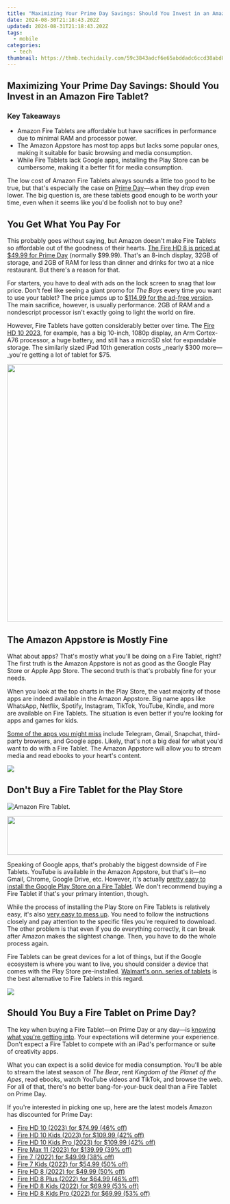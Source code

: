 ```yaml
---
title: "Maximizing Your Prime Day Savings: Should You Invest in an Amazon Fire Tablet?"
date: 2024-08-30T21:18:43.202Z
updated: 2024-08-31T21:18:43.202Z
tags:
  - mobile
categories:
  - tech
thumbnail: https://thmb.techidaily.com/59c3843adcf6e65abddadc6ccd38abd83d01c075541dbef1c38bbe62a795e13b.jpg
---
```


## Maximizing Your Prime Day Savings: Should You Invest in an Amazon Fire Tablet?

### Key Takeaways

* Amazon Fire Tablets are affordable but have sacrifices in performance due to minimal RAM and processor power.
* The Amazon Appstore has most top apps but lacks some popular ones, making it suitable for basic browsing and media consumption.
* While Fire Tablets lack Google apps, installing the Play Store can be cumbersome, making it a better fit for media consumption.

 The low cost of Amazon Fire Tablets always sounds a little too good to be true, but that's especially the case on [Prime Day](https://unlock-android.techidaily.com/in-2024-still-using-pattern-locks-with-xiaomi-redmi-12-5g-tips-tricks-and-helpful-advice-by-drfone-android/)—when they drop even lower. The big question is, are these tablets good enough to be worth your time, even when it seems like you'd be foolish not to buy one?

##  You Get What You Pay For

 This probably goes without saying, but Amazon doesn't make Fire Tablets so affordable out of the goodness of their hearts. [The Fire HD 8 is priced at $49.99 for Prime Day](https://www.amazon.com/Amazon-Official-Site-Fire-HD-8-Tablet-8-inch-Display-2022-release/dp/B099Z8HLHT?tag=htgprimedaysite-20) (normally $99.99). That's an 8-inch display, 32GB of storage, and 2GB of RAM for less than dinner and drinks for two at a nice restaurant. But there's a reason for that.

 For starters, you have to deal with ads on the lock screen to snag that low price. Don't feel like seeing a giant promo for _The Boys_ every time you want to use your tablet? The price jumps up to [$114.99 for the ad-free version](https://www.amazon.com/Amazon-Official-Site-Fire-HD-8-Tablet-8-inch-Display-2022-release/dp/B0B82Y9XVP?tag=htgprimedaysite-20). The main sacrifice, however, is usually performance. 2GB of RAM and a nondescript processor isn't exactly going to light the world on fire.

 However, Fire Tablets have gotten considerably better over time. The [Fire HD 10 2023](https://amazon.com/dp/B0BHZT5S12?tag=htgprimedaysite-20), for example, has a big 10-inch, 1080p display, an Arm Cortex-A76 processor, a huge battery, and still has a microSD slot for expandable storage. The similarly sized iPad 10th generation costs _nearly $300 more—_you're getting a lot of tablet for $75.

<!-- affiliate ads begin -->
<a href="https://appsumo.8odi.net/c/5597632/2082529/7443" target="_top" id="2082529"><img src="//a.impactradius-go.com/display-ad/7443-2082529" border="0" alt="" width="1200" height="600"/></a><img height="0" width="0" src="https://appsumo.8odi.net/i/5597632/2082529/7443" style="position:absolute;visibility:hidden;" border="0" />
<!-- affiliate ads end -->
##  The Amazon Appstore is Mostly Fine

 What about apps? That's mostly what you'll be doing on a Fire Tablet, right? The first truth is the Amazon Appstore is not as good as the Google Play Store or Apple App Store. The second truth is that's probably fine for your needs.

 When you look at the top charts in the Play Store, the vast majority of those apps are indeed available in the Amazon Appstore. Big name apps like WhatsApp, Netflix, Spotify, Instagram, TikTok, YouTube, Kindle, and more are available on Fire Tablets. The situation is even better if you're looking for apps and games for kids.

[Some of the apps you might miss](https://tiktok-video-recordings.techidaily.com/in-2024-break-into-the-heart-of-a-tiktok-live-session/) include Telegram, Gmail, Snapchat, third-party browsers, and Google apps. Likely, that's not a big deal for what you'd want to do with a Fire Tablet. The Amazon Appstore will allow you to stream media and read ebooks to your heart's content.

<!-- affiliate ads begin -->
<a href="https://secure.2checkout.com/order/checkout.php?PRODS=4615471&QTY=1&AFFILIATE=108875&CART=1"><img src="https://images.wondershare.com/affiliate-image/affiliate_banners_en/max_782x90.png" border="0"></a>
<!-- affiliate ads end -->
##  Don't Buy a Fire Tablet for the Play Store

![Amazon Fire Tablet.](https://static1.howtogeekimages.com/wordpress/wp-content/uploads/2021/06/Fire-Tablet-play-store-1.png) 

<!-- affiliate ads begin -->
<a href="https://laganoo.pxf.io/c/5597632/1657399/16446" target="_top" id="1657399"><img src="//a.impactradius-go.com/display-ad/16446-1657399" border="0" alt="" width="728" height="90"/></a><img height="0" width="0" src="https://imp.pxf.io/i/5597632/1657399/16446" style="position:absolute;visibility:hidden;" border="0" />
<!-- affiliate ads end -->
 Speaking of Google apps, that's probably the biggest downside of Fire Tablets. YouTube is available in the Amazon Appstore, but that's it—no Gmail, Chrome, Google Drive, etc. However, it's actually [pretty easy to install the Google Play Store on a Fire Tablet](https://android-location.techidaily.com/how-to-fake-gps-on-android-without-mock-location-for-your-honor-magic-v2-drfone-by-drfone-virtual/). We don't recommend buying a Fire Tablet if that's your primary intention, though.

 While the process of installing the Play Store on Fire Tablets is relatively easy, it's also [very easy to mess up](https://buynow-help.techidaily.com/revitalize-your-sleep-with-the-ihome-zenergy-bedside-therapy-unit-in-depth-review-and-tips/). You need to follow the instructions closely and pay attention to the specific files you're required to download. The other problem is that even if you do everything correctly, it can break after Amazon makes the slightest change. Then, you have to do the whole process again.

 Fire Tablets can be great devices for a lot of things, but if the Google ecosystem is where you want to live, you should consider a device that comes with the Play Store pre-installed. [Walmart's onn. series of tablets](https://www.walmart.com/browse/electronics/onn-tablets-laptops/3944%5F7838866%5F3004279%5F2376133%5F9728115) is the best alternative to Fire Tablets in this regard.

<!-- affiliate ads begin -->
<a href="https://store.movavi.com/affiliate.php?ACCOUNT=MOVAVI&AFFILIATE=108875&PATH=https%3A%2F%2Fwww.movavi.com%3FAFFILIATE%3D108875%26RESOURCE%3DMovavi%2BScreen%2BRecorder%2Bbox"><img src="https://mcusercontent.com/0885a03ded3d480dca9287f12/images/f026b149-fc7c-fd54-5f3e-1460bbb19b6b.jpg" border="0"></a>
<!-- affiliate ads end -->
##  Should You Buy a Fire Tablet on Prime Day?

 The key when buying a Fire Tablet—on Prime Day or any day—is [knowing what you're getting into](https://android-frp.techidaily.com/in-2024-5-quick-methods-to-bypass-oneplus-ace-3-frp-by-drfone-android/). Your expectations will determine your experience. Don't expect a Fire Tablet to compete with an iPad's performance or suite of creativity apps.

 What you can expect is a solid device for media consumption. You'll be able to stream the latest season of _The Bear_, rent _Kingdom of the Planet of the Apes_, read ebooks, watch YouTube videos and TikTok, and browse the web. For all of that, there's no better bang-for-your-buck deal than a Fire Tablet on Prime Day.

 If you're interested in picking one up, here are the latest models Amazon has discounted for Prime Day:

* [Fire HD 10 (2023) for $74.99 (46% off)](https://amazon.com/dp/B0BHZT5S12?tag=htgprimedaysite-20)
* [Fire HD 10 Kids (2023) for $109.99 (42% off)](https://amazon.com/dp/B0BL5SZ3VV?tag=htgprimedaysite-20)
* [Fire HD 10 Kids Pro (2023) for $109.99 (42% off)](https://amazon.com/dp/B0BL6DCNGR?tag=htgprimedaysite-20)
* [Fire Max 11 (2023) for $139.99 (39% off)](https://amazon.com/dp/B0B1VQ1ZQY?tag=htgprimedaysite-20)
* [Fire 7 (2022) for $49.99 (38% off)](https://amazon.com/dp/B096WJFX8M?tag=htgprimedaysite-20)
* [Fire 7 Kids (2022) for $54.99 (50% off)](https://amazon.com/dp/B0BLBLRLJB?tag=htgprimedaysite-20)
* [Fire HD 8 (2022) for $49.99 (50% off)](https://amazon.com/dp/B09BG56K7R?tag=htgprimedaysite-20)
* [Fire HD 8 Plus (2022) for $64.99 (46% off)](https://amazon.com/dp/B099Z93WD9?tag=htgprimedaysite-20)
* [Fire HD 8 Kids (2022) for $69.99 (53% off)](https://amazon.com/dp/B0BLGS645W?tag=htgprimedaysite-20)
* [Fire HD 8 Kids Pro (2022) for $69.99 (53% off)](https://amazon.com/dp/B09BG6DSBY?tag=htgprimedaysite-20)

<ins class="adsbygoogle"
     style="display:block"
     data-ad-format="autorelaxed"
     data-ad-client="ca-pub-7571918770474297"
     data-ad-slot="1223367746"></ins>



<ins class="adsbygoogle"
     style="display:block"
     data-ad-client="ca-pub-7571918770474297"
     data-ad-slot="8358498916"
     data-ad-format="auto"
     data-full-width-responsive="true"></ins>



